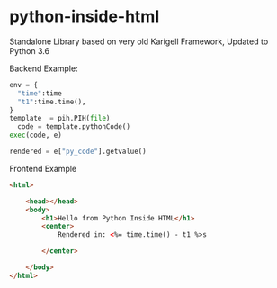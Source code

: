 # python-inside-html
Standalone Library based on very old Karigell Framework, Updated to Python 3.6

Backend Example: 
  ```Python
  env = {
    "time":time
    "t1":time.time(),
  }
  template  = pih.PIH(file)
	code = template.pythonCode()
  exec(code, e)
  
  rendered = e["py_code"].getvalue()
  ```
  
Frontend Example
```HTML
<html>

	<head></head>
	<body>
		<h1>Hello from Python Inside HTML</h1>
		<center>
    		Rendered in: <%= time.time() - t1 %>s

		</center>

	</body>
</html>

```
